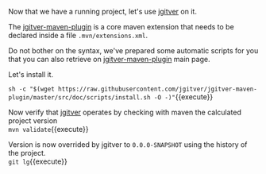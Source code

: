 Now that we have a running project, let's use [jgitver](http://github.com/jgitver/jgitver) on it.  

The [jgitver-maven-plugin](http://github.com/jgitver/jgitver) is a core maven extension that needs to be declared inside a file `.mvn/extensions.xml`.  

Do not bother on the syntax, we've prepared some automatic scripts for you that you can also retrieve on [jgitver-maven-plugin](http://github.com/jgitver/jgitver) main page.  

Let's install it.  

`sh -c "$(wget https://raw.githubusercontent.com/jgitver/jgitver-maven-plugin/master/src/doc/scripts/install.sh -O -)"`{{execute}}

Now verify that [jgitver](http://github.com/jgitver/jgitver) operates by checking with maven the calculated project version  
`mvn validate`{{execute}}  

Version is now overrided by jgitver to `0.0.0-SNAPSHOT` using the history of the project.  
`git lg`{{execute}}  